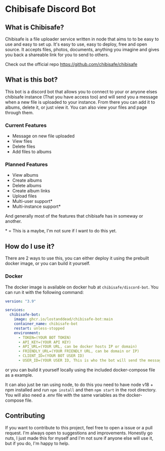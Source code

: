 # Chibisafe Discord Bot

## What is Chibisafe?

Chibisafe is a file uploader service written in node that aims to to be easy to use and easy to set up. It's easy to use, easy to deploy, free and open source. It accepts files, photos, documents, anything you imagine and gives you back a shareable link for you to send to others.

Check out the official repo https://github.com/chibisafe/chibisafe

## What is this bot?

This bot is a discord bot that allows you to connect to your or anyone elses chibisafe instance (That you have access too) and will send you a message when a new file is uploaded to your instance. From there you can add it to albums, delete it, or just view it. You can also view your files and page through them.

### Current Features
- Message on new file uploaded
- View files
- Delete files
- Add files to albums

### Planned Features
- View albums
- Create albums
- Delete albums
- Create album links
- Upload files
- Multi-user support*
- Multi-instance support*

And generally most of the features that chibisafe has in someway or another.

\* = This is a maybe, I'm not sure if I want to do this yet.

## How do I use it?

There are 2 ways to use this, you can either deploy it using the prebuilt docker image, or you can build it yourself.

### Docker

The docker image is available on docker hub at `chibisafe/discord-bot`. You can run it with the following command:

```yml
version: "3.9"

services:
  chibisafe-bot:
    image: ghcr.io/lostanddead/chibisafe-bot:main
    container_name: chibisafe-bot
    restart: unless-stopped
    environment:
      - TOKEN=(YOUR BOT TOKEN)
      - API_KEY=(YOUR API KEY)
      - API_URL=(YOUR URL, can be docker hosts IP or domain)
      - FRIENDLY_URL=(YOUR FRIENDLY URL, can be domain or IP)
      - CLIENT_ID=(YOUR BOT USER ID)
      - USER_ID=(YOUR USER ID, This is who the bot will send the messages too)
```

or you can build it yourself locally using the included docker-compose file as a example.

It can also just be ran using node, to do this you need to have node v18 + npm installed and run `npm install` and then `npm start` in the root directory.
You will also need a .env file with the same variables as the docker-compose file.

## Contributing

If you want to contribute to this project, feel free to open a issue or a pull request. I'm always open to suggestions and improvements.
Honestly go nuts, I just made this for myself and I'm not sure if anyone else will use it, but if you do, I'm happy to help.